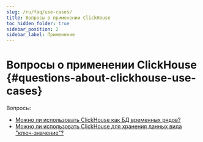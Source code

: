 ```yaml
---
slug: /ru/faq/use-cases/
title: Вопросы о применении ClickHouse
toc_hidden_folder: true
sidebar_position: 2
sidebar_label: Применение
---
```


# Вопросы о применении ClickHouse {#questions-about-clickhouse-use-cases}

Вопросы:

-   [Можно ли использовать ClickHouse как БД временных рядов?](time-series.md)
-   [Можно ли использовать ClickHouse для хранения данных вида "ключ-значение"?](key-value.md)